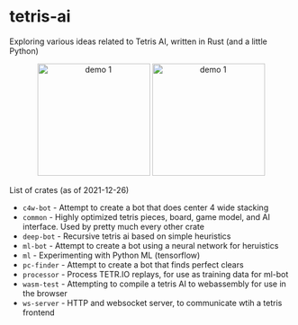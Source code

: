 # tetris-ai

Exploring various ideas related to Tetris AI, written in Rust (and a little Python)

<p align="center">
<img src="./demo-1.webp" alt="demo 1" height="200" />
<img src="./demo-2.webp" alt="demo 1" height="200" />
</p>

List of crates (as of 2021-12-26)

- `c4w-bot` - Attempt to create a bot that does center 4 wide stacking
- `common` - Highly optimized tetris pieces, board, game model, and AI interface. Used by pretty much every other crate
- `deep-bot` - Recursive tetris ai based on simple heuristics
- `ml-bot` - Attempt to create a bot using a neural network for heruistics
- `ml` - Experimenting with Python ML (tensorflow)
- `pc-finder` - Attempt to create a bot that finds perfect clears
- `processor` - Process TETR.IO replays, for use as training data for ml-bot
- `wasm-test` - Attempting to compile a tetris AI to webassembly for use in the browser
- `ws-server` - HTTP and websocket server, to communicate wtih a tetris frontend
